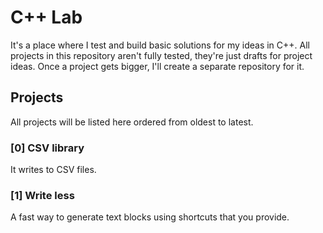 # C++ Lab
It's a place where I test and build basic solutions for my ideas in C++.
All projects in this repository aren't fully tested, they're just drafts for project ideas.
Once a project gets bigger, I'll create a separate repository for it.

## Projects
All projects will be listed here ordered from oldest to latest.

### [0] CSV library
It writes to CSV files.

### [1] Write less
A fast way to generate text blocks using shortcuts that you provide.
